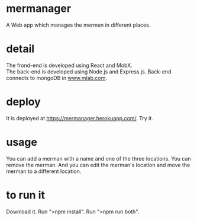 # mermanager
A Web app which manages the mermen in different places.

# detail
The frond-end is developed using React and MobX.<br>
The back-end is developed using Node.js and Express.js. Back-end connects to mongoDB in www.mlab.com.

# deploy
It is deployed at https://mermanager.herokuapp.com/. Try it.

# usage
You can add a merman with a name and one of the three locations. You can remove the merman. And you can edit the merman's location and move the merman to a different location.

# to run it
Download it. Run ">npm install". Run ">npm run both".

